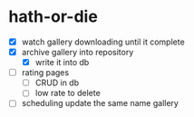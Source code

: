 # hath-or-die

- [x] watch gallery downloading until it complete
- [x] archive gallery into repository
  - [x] write it into db
- [ ] rating pages
  - [ ] CRUD in db
  - [ ] low rate to delete
- [ ] scheduling update the same name gallery
